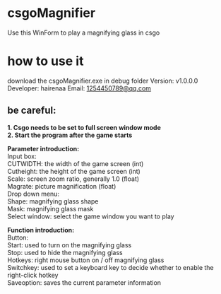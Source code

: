 # csgoMagnifier
Use this WinForm to play a magnifying glass in csgo
# how to use it
download the csgoMagnifier.exe in debug folder
Version: v1.0.0.0
Developer: hairenaa
Email: 1254450789@qq.com
## be careful:
**1. Csgo needs to be set to full screen window mode**<br> 
**2. Start the program after the game starts**

**Parameter introduction:**<br> 
Input box:<br> 
CUTWIDTH: the width of the game screen (int)<br> 
Cutheight: the height of the game screen (int)<br> 
Scale: screen zoom ratio, generally 1.0 (float)<br> 
Magrate: picture magnification (float)<br> 
Drop down menu:<br> 
Shape: magnifying glass shape<br> 
Mask: magnifying glass mask<br> 
Select window: select the game window you want to play<br> 

**Function introduction:**<br> 
Button:<br> 
Start: used to turn on the magnifying glass<br> 
Stop: used to hide the magnifying glass<br> 
Hotkeys: right mouse button on / off magnifying glass<br> 
Switchkey: used to set a keyboard key to decide whether to enable the right-click hotkey<br> 
Saveoption: saves the current parameter information<br> 


